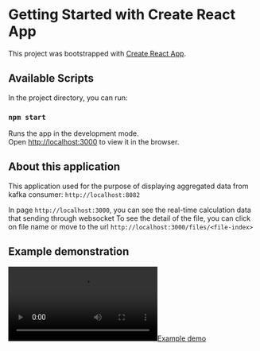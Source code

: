 # Getting Started with Create React App

This project was bootstrapped with [Create React App](https://github.com/facebook/create-react-app).

## Available Scripts

In the project directory, you can run:

### `npm start`

Runs the app in the development mode.\
Open [http://localhost:3000](http://localhost:3000) to view it in the browser.

## About this application
This application used for the purpose of displaying aggregated data from kafka consumer: `http://localhost:8082`

In page `http://localhost:3000`, you can see the real-time calculation data that sending through websocket
To see the detail of the file, you can click on file name or move to the url `http://localhost:3000/files/<file-index>`

## Example demonstration
[![Example demo](/documents/example-demo.mp4)](/documents/example-demo.mp4)
